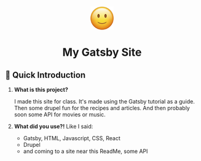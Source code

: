 <p align="center">
  <a href="https://student04.wendell.tech/">
    <img alt="Gatsby" src="Happy.png" width="60" />
  </a>
</p>
<h1 align="center">
  My Gatsby Site
</h1>

## 🚀 Quick Introduction

1.  **What is this project?**

    I made this site for class. 
    It's made using the Gatsby tutorial as a guide.
    Then some drupel fun for the recipes and articles.
    And then probably soon some API for movies or music.

2. **What did you use?!**
    Like I said:
    - Gatsby, HTML, Javascript, CSS, React
    - Drupel
    - and coming to a site near this ReadMe, some API